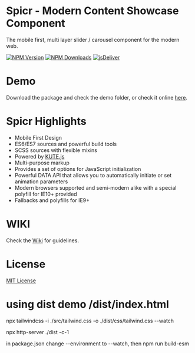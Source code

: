 # Spicr - Modern Content Showcase Component
The mobile first, multi layer slider / carousel component for the modern web.

[![NPM Version](https://img.shields.io/npm/v/spicr.svg?style=flat-square)](https://www.npmjs.com/package/spicr)
[![NPM Downloads](https://img.shields.io/npm/dm/spicr.svg?style=flat-square)](http://npm-stat.com/charts.html?package=spicr)
[![jsDeliver](https://data.jsdelivr.com/v1/package/npm/spicr/badge)](https://www.jsdelivr.com/package/npm/spicr)

# Demo
Download the package and check the demo folder, or check it online [here](http://thednp.github.io/spicr/).

# Spicr Highlights
* Mobile First Design
* ES6/ES7 sources and powerful build tools
* SCSS sources with flexible mixins
* Powered by [KUTE.js](http://thednp.github.io/kute.js)
* Multi-purpose markup
* Provides a set of options for JavaScript initialization
* Powerful DATA API that allows you to automatically initiate or set animation parameters
* Modern browsers supported and semi-modern alike with a special polyfill for IE10+ provided
* Fallbacks and polyfills for IE9+

# WIKI
Check the [Wiki](https://github.com/thednp/spicr/wiki/Spicr-WIKI) for guidelines.

# License
[MIT License](https://github.com/thednp/spicr/blob/master/LICENSE)



# using dist demo /dist/index.html

npx tailwindcss -i ./src/tailwind.css -o ./dist/css/tailwind.css --watch

npx http-server ./dist -c-1

in package.json change --environment to --watch, then npm run build-esm